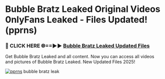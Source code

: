# Bubble Bratz Leaked Original Videos 0nlyFans Leaked - Files Updated! (pprns)

<h3>🔴 CLICK HERE 🌐==►► <a href="https://tinyurl.com/x26r9saj" rel="nofollow">Bubble Bratz Leaked Updated Files</a></h3>

Get Bubble Bratz Leaked and all content. Now you can access all videos and pictures of Bubble Bratz Leaked. New Updated Files 2025!

[![pprns](https://i.imgur.com/LkgZPqh.gif)](https://tinyurl.com/x26r9saj)
bubble bratz leak